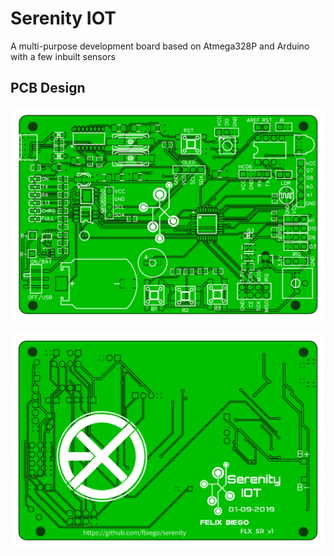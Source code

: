 # Serenity IOT
A multi-purpose development board based on Atmega328P and Arduino with a few inbuilt sensors

## PCB Design

![Front](hardware/IMG/front3.png?raw=true "Front")


![Back](hardware/IMG/back3.png?raw=true "back")
